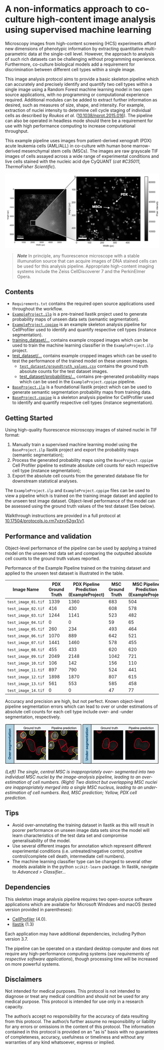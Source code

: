 # A non-informatics approach to co-culture high-content image analysis using supervised machine learning
Microscopy images from high-content screening (HCS) experiments afford new dimensions of phenotypic information by extracting quantitative multi-parametric data at the single-cell level. However, the approach to analysis of such rich datasets can be challenging without programming experience. Furthermore, co-culture biological models add a requirement for discrimination between different cell types within a single image.

This image analysis protocol aims to provide a basic skeleton pipeline which can accurately and precisely identify and quantify two cell types within a single image using a Random Forest machine learning model in two open source applications, with no programming or computational experience required. Additional modules can be added to extract further information as desired, such as measures of size, shape, and intensity. For example, extraction of nuclei intensity to determine cell cycle staging of individual cells as described by <i>Roukos et al.</i> ([10.1038/nprot.2015.016](https://doi.org/10.1038/nprot.2015.016)). The pipeline can also be operated in headless mode should there be a requirement for use with high performance computing to increase computational throughput.

This example pipeline uses images from patient-derived xenograft (PDX) acute leukemia cells (AML/ALL) in co-culture with human bone marrow-derived mesenchymal stem cells (MSCs). The images are raw grayscale TIF images of cells assayed across a wide range of experimental conditions and live cells stained with the nucleic acid dye CyQUANT (<i>cat #C35011, ThermoFisher Scientific</i>). 

![Example fluorescence microscopy image of PDX and MSCs in co-culture](assets/images/figure1.png)

> ***Note*** In principle, any fluorescence microscope with a stable illumunation source that can acquire images of DNA stained cells can be used for this analysis pipeline. Appropriate high-content imaging systems include the  Zeiss CellDiscoverer 7 and the PerkinElmer Opera.

## Contents
* ```Requirements.txt``` contains the required open source applications used throughout the workflow.
* [```ExampleProject.ilp```](ExampleProject.ilp) is a pre-trained Ilastik project used to generate probability maps of unseen data sets (semantic segmentation).
* [```ExampleProject.cppipe```](ExampleProject.cppipe) is an example skeleton analysis pipeline for CellProfiler used to identify and quantify respective cell types (instance segmentation).
* [training_dataset/...](training_dataset/) contains example cropped images which can be used to train the machine learning classifier in the ```ExampleProject.ilp``` project.
* [test_dataset/...](test_dataset/) contains example cropped images which can be used to test the performance of the trained model on these unseen images.
  * [```test_dataset/groundtruth_values.csv```](test_dataset/groundtruth_values.csv) contains the ground truth absolute counts for the test dataset images.
  * [test_dataset/probabilities/...](test_dataset/probabilities) contains pre-generated probability maps which can be used in the ```ExampleProject.cppipe``` pipeline.
* [```BaseProject.ilp```](BaseProject.ilp) is a foundational Ilastik project which can be used to generate semantic segmentation probability maps from training data.
* [```BaseProject.cppipe```](BaseProject.cppipe) is a skeleton analysis pipeline for CellProfiler used to identify and quantify respective cell types (instance segmentation).
## Getting Started
Using high-quality fluorescence microscopy images of stained nuclei in TIF format:
1. Manually train a supervised machine learning model using the ```BaseProject.ilp``` Ilastik project and export the probability maps (semantic segmentation);
2. Process the generated probability maps using the ```BaseProject.cppipe``` Cell Profiler pipeline to estimate absolute cell counts for each respective cell type (instance segmentation);
3. Export the absolute cell counts from the generated database file for downstream statistical analyses.

The ```ExampleProject.ilp``` and ```ExampleProject.cppipe``` files can be used to view a pipeline which is trained on the training image dataset and applied to the unseen test image dataset. Object-level performance of the model can be assessed using the ground truth values of the test dataset (See below). 

Walkthrough instructions are provided in a full protocol at [10.17504/protocols.io.rm7vzxy52gx1/v1](https://dx.doi.org/10.17504/protocols.io.rm7vzxy52gx1/v1).

## Performance and validation 
Object-level performance of the pipeline can be used by applying a trained model on the unseen test data set and comparing the outputted absolute cell counts to the ground truth values reported.

Performance of the Example Pipeline trained on the training dataset and applied to the unseen test dataset is illustrated in the table.

| Image Name        | PDX Ground Truth | PDX Pipeline Prediction (ExampleProject) | MSC Ground Truth | MSC Pipeline Prediction (ExampleProject) |
|-------------------|------------------|------------------------------------------|------------------|------------------------------------------|
| `test_image_01.tif` | 1339             | 1360                                     | 683              | 504                                      |
| `test_image_02.tif` | 416              | 430                                      | 608              | 578                                      |
| `test_image_03.tif` | 1244             | 1141                                     | 523              | 482                                      |
| `test_image_04.tif` | 0                | 0                                        | 59               | 65                                       |
| `test_image_05.tif` | 260              | 234                                      | 493              | 464                                      |
| `test_image_06.tif` | 1070             | 889                                      | 642              | 521                                      |
| `test_image_07.tif` | 1441             | 1460                                     | 578              | 455                                      |
| `test_image_08.tif` | 455              | 433                                      | 620              | 620                                      |
| `test_image_09.tif` | 2049             | 2148                                     | 1042             | 721                                      |
| `test_image_10.tif` | 106              | 142                                      | 156              | 110                                      |
| `test_image_11.tif` | 897              | 790                                      | 524              | 441                                      |
| `test_image_12.tif` | 1898             | 1870                                     | 807              | 615                                      |
| `test_image_13.tif` | 561              | 553                                      | 585              | 458                                      |
| `test_image_14.tif` | 0                | 0                                        | 47               | 77                                       |

Accuracy and precision are high, but not perfect. Known object-level pipeline segmentation errors which can lead to over or under estimations of absolute cell counts for each cell type include over- and -under segmentation, respectively.

![Illustration of object-level pipeline segmentation errors](assets/images/figure2.png)

*(Left) The single, central MSC is inappropriately over- segmented into two individual MSC nuclei by the image-analysis pipeline, leading to an over-estimation of cell numbers. (Right) Two distinct but overlapping MSC nuclei are inappropriately merged into a single MSC nucleus, leading to an under-estimation of cell numbers. Red, MSC prediction; Yellow, PDX cell prediction.*

## Tips
* Avoid over-annotating the training dataset in Ilastik as this will result in poorer performance on unseen image data sets since the model will learn characteristics of the test data set and compromise generalisability of the model.
* Use several different images for annotation which represent different experimental conditions (i.e. untreated/negative control, positive control/complete cell death, intermediate cell numbers).
* The machine learning classifier type can be changed to several other models available in the python `scikit-learn` package. In Ilastik, navigate to *Advanced > Classifier...*
## Dependencies
This skeleton image analysis pipeline requires two open-source software applications which are available for Microsoft Windows and macOS (tested version provided in parentheses):
* [CellProfiler](https://github.com/CellProfiler) (4.0).
* [Ilastik](https://github.com/ilastik/ilastik) (1.3)

Each application may have additional dependencies, including Python version 3.7.

The pipeline can be operated on a standard desktop computer and does not require any high-performance computing systems (*see requirements of respective software applications*), though processing time will be increased on more powerful systems. 

## Disclaimers
Not intended for medical purposes. This protocol is not intended to diagnose or treat any medical condition and should not be used for any medical purpose. This protocol is intended for use only in a research capacity.

The author/s accept no responsibility for the accuracy of data resulting from this protocol. The author/s further assume no responsibility or liability for any errors or omissions in the content of this protocol. The information contained in this protocol is provided on an "as is" basis with no guarantees of completeness, accuracy, usefulness or timeliness and without any warranties of any kind whatsoever, express or implied.

